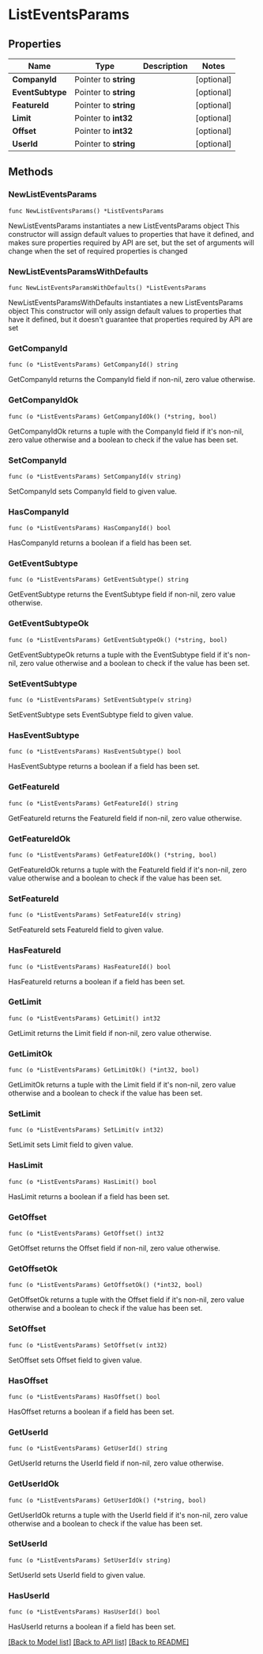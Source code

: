 # ListEventsParams

## Properties

Name | Type | Description | Notes
------------ | ------------- | ------------- | -------------
**CompanyId** | Pointer to **string** |  | [optional] 
**EventSubtype** | Pointer to **string** |  | [optional] 
**FeatureId** | Pointer to **string** |  | [optional] 
**Limit** | Pointer to **int32** |  | [optional] 
**Offset** | Pointer to **int32** |  | [optional] 
**UserId** | Pointer to **string** |  | [optional] 

## Methods

### NewListEventsParams

`func NewListEventsParams() *ListEventsParams`

NewListEventsParams instantiates a new ListEventsParams object
This constructor will assign default values to properties that have it defined,
and makes sure properties required by API are set, but the set of arguments
will change when the set of required properties is changed

### NewListEventsParamsWithDefaults

`func NewListEventsParamsWithDefaults() *ListEventsParams`

NewListEventsParamsWithDefaults instantiates a new ListEventsParams object
This constructor will only assign default values to properties that have it defined,
but it doesn't guarantee that properties required by API are set

### GetCompanyId

`func (o *ListEventsParams) GetCompanyId() string`

GetCompanyId returns the CompanyId field if non-nil, zero value otherwise.

### GetCompanyIdOk

`func (o *ListEventsParams) GetCompanyIdOk() (*string, bool)`

GetCompanyIdOk returns a tuple with the CompanyId field if it's non-nil, zero value otherwise
and a boolean to check if the value has been set.

### SetCompanyId

`func (o *ListEventsParams) SetCompanyId(v string)`

SetCompanyId sets CompanyId field to given value.

### HasCompanyId

`func (o *ListEventsParams) HasCompanyId() bool`

HasCompanyId returns a boolean if a field has been set.

### GetEventSubtype

`func (o *ListEventsParams) GetEventSubtype() string`

GetEventSubtype returns the EventSubtype field if non-nil, zero value otherwise.

### GetEventSubtypeOk

`func (o *ListEventsParams) GetEventSubtypeOk() (*string, bool)`

GetEventSubtypeOk returns a tuple with the EventSubtype field if it's non-nil, zero value otherwise
and a boolean to check if the value has been set.

### SetEventSubtype

`func (o *ListEventsParams) SetEventSubtype(v string)`

SetEventSubtype sets EventSubtype field to given value.

### HasEventSubtype

`func (o *ListEventsParams) HasEventSubtype() bool`

HasEventSubtype returns a boolean if a field has been set.

### GetFeatureId

`func (o *ListEventsParams) GetFeatureId() string`

GetFeatureId returns the FeatureId field if non-nil, zero value otherwise.

### GetFeatureIdOk

`func (o *ListEventsParams) GetFeatureIdOk() (*string, bool)`

GetFeatureIdOk returns a tuple with the FeatureId field if it's non-nil, zero value otherwise
and a boolean to check if the value has been set.

### SetFeatureId

`func (o *ListEventsParams) SetFeatureId(v string)`

SetFeatureId sets FeatureId field to given value.

### HasFeatureId

`func (o *ListEventsParams) HasFeatureId() bool`

HasFeatureId returns a boolean if a field has been set.

### GetLimit

`func (o *ListEventsParams) GetLimit() int32`

GetLimit returns the Limit field if non-nil, zero value otherwise.

### GetLimitOk

`func (o *ListEventsParams) GetLimitOk() (*int32, bool)`

GetLimitOk returns a tuple with the Limit field if it's non-nil, zero value otherwise
and a boolean to check if the value has been set.

### SetLimit

`func (o *ListEventsParams) SetLimit(v int32)`

SetLimit sets Limit field to given value.

### HasLimit

`func (o *ListEventsParams) HasLimit() bool`

HasLimit returns a boolean if a field has been set.

### GetOffset

`func (o *ListEventsParams) GetOffset() int32`

GetOffset returns the Offset field if non-nil, zero value otherwise.

### GetOffsetOk

`func (o *ListEventsParams) GetOffsetOk() (*int32, bool)`

GetOffsetOk returns a tuple with the Offset field if it's non-nil, zero value otherwise
and a boolean to check if the value has been set.

### SetOffset

`func (o *ListEventsParams) SetOffset(v int32)`

SetOffset sets Offset field to given value.

### HasOffset

`func (o *ListEventsParams) HasOffset() bool`

HasOffset returns a boolean if a field has been set.

### GetUserId

`func (o *ListEventsParams) GetUserId() string`

GetUserId returns the UserId field if non-nil, zero value otherwise.

### GetUserIdOk

`func (o *ListEventsParams) GetUserIdOk() (*string, bool)`

GetUserIdOk returns a tuple with the UserId field if it's non-nil, zero value otherwise
and a boolean to check if the value has been set.

### SetUserId

`func (o *ListEventsParams) SetUserId(v string)`

SetUserId sets UserId field to given value.

### HasUserId

`func (o *ListEventsParams) HasUserId() bool`

HasUserId returns a boolean if a field has been set.


[[Back to Model list]](../README.md#documentation-for-models) [[Back to API list]](../README.md#documentation-for-api-endpoints) [[Back to README]](../README.md)


